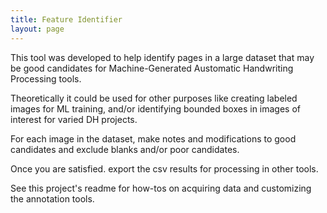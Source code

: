 ```yaml
---
title: Feature Identifier 
layout: page
---
```



This tool was developed to help identify pages in a large dataset that may be
good candidates for Machine-Generated Austomatic Handwriting Processing tools.

Theoretically it could be used for other purposes like creating labeled images
for ML training, and/or identifying bounded boxes in images of interest for
varied DH projects.

For each image in the dataset, make notes and modifications to good candidates
and exclude blanks and/or poor candidates.

Once you are satisfied. export the csv results for processing in other tools.

See this project's readme for how-tos on acquiring data and customizing the
annotation tools.
